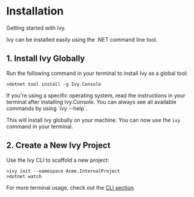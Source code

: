 ﻿---
searchHints:
  - setup
  - install
  - cli
  - getting-started
  - download
---

# Installation

<Ingress>
Getting started with Ivy.
</Ingress>

Ivy can be installed easily using the .NET command line tool.

## 1. Install Ivy Globally

Run the following command in your terminal to install Ivy as a global tool:

```terminal
>dotnet tool install -g Ivy.Console
```

<Callout Type="tip">
If you're using a specific operating system, read the instructions in your terminal after installing Ivy.Console.
You can always see all available commands by using `ivy --help`.
</Callout>

This will install Ivy globally on your machine. You can now use the `ivy` command in your terminal.

## 2. Create a New Ivy Project

Use the Ivy CLI to scaffold a new project:

```terminal
>ivy init --namespace Acme.InternalProject
>dotnet watch
```

For more terminal usage, check out the [CLI section](../03_CLI/01_Overview.md).
